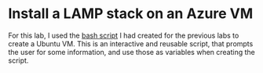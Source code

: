 # Install a LAMP stack on an Azure VM

For this lab, I used the [bash script](../Week1/scripts/vmcreate.sh) I had created for the previous labs to create a Ubuntu VM. This is an interactive and reusable script, that prompts the user for some information, and use those as variables when creating the script.

